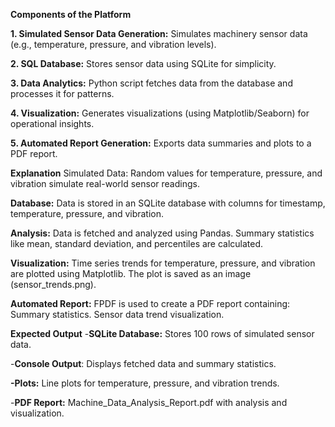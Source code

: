 **Components of the Platform**

**1. Simulated Sensor Data Generation:**
Simulates machinery sensor data (e.g., temperature, pressure, and vibration levels).

**2. SQL Database:**
Stores sensor data using SQLite for simplicity.

**3. Data Analytics:**
Python script fetches data from the database and processes it for patterns.

**4. Visualization:**
Generates visualizations (using Matplotlib/Seaborn) for operational insights.

**5. Automated Report Generation:**
Exports data summaries and plots to a PDF report.



**Explanation**
Simulated Data:
Random values for temperature, pressure, and vibration simulate real-world sensor readings.

**Database:**
Data is stored in an SQLite database with columns for timestamp, temperature, pressure, and vibration.

**Analysis:**
Data is fetched and analyzed using Pandas.
Summary statistics like mean, standard deviation, and percentiles are calculated.

**Visualization:**
Time series trends for temperature, pressure, and vibration are plotted using Matplotlib.
The plot is saved as an image (sensor_trends.png).

**Automated Report:**
FPDF is used to create a PDF report containing:
Summary statistics.
Sensor data trend visualization.



**Expected Output**
-**SQLite Database:** Stores 100 rows of simulated sensor data.

-**Console Output**: Displays fetched data and summary statistics.

**-Plots:** Line plots for temperature, pressure, and vibration trends.

-**PDF Report:** Machine_Data_Analysis_Report.pdf with analysis and visualization.
